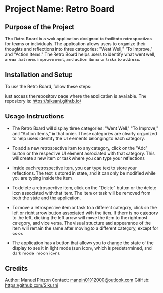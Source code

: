 # Project Name: Retro Board

## Purpose of the Project

The Retro Board is a web application designed to facilitate retrospectives for teams or individuals. The application allows users to organize their thoughts and reflections into three categories: "Went Well," "To Improve," and "Action Items." The Retro Board helps users to identify what went well, areas that need improvement, and action items or tasks to address.

## Installation and Setup

To use the Retro Board, follow these steps:

just access the repository page where the application is available. The repository is:
https://sikuani.github.io/

## Usage Instructions

- The Retro Board will display three categories: "Went Well," "To Improve," and "Action Items," in that order. These categories are clearly organized to help users identify the UI elements belonging to each category.

- To add a new retrospective item to any category, click on the "Add" button or the respective UI element associated with that category. This will create a new item or task where you can type your reflections.

- Inside each retrospective item, you can type text to store your reflections. The text is stored in state, and it can only be modified while you are typing inside the item.

- To delete a retrospective item, click on the "Delete" button or the delete icon associated with that item. The item or task will be removed from both the state and the application.

- To move a retrospective item or task to a different category, click on the left or right arrow button associated with the item. If there is no category to the left, clicking the left arrow will move the item to the rightmost category, and vice versa. The visual structure and appearance of the item will remain the same after moving to a different category, except for color.

- The application has a button that allows you to change the state of the display to see it in light mode (sun icon), which is predetermined, and dark mode (moon icon).

## Credits

Author: Manuel Pinzon
Contact: manpin01012000@outlook.com
GitHub: https://github.com/Sikuani

